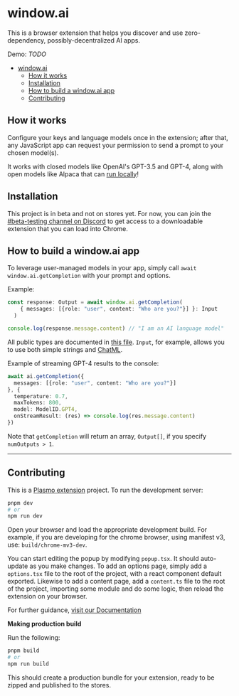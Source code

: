 # window.ai

This is a browser extension that helps you discover and use zero-dependency, possibly-decentralized AI apps.

Demo: *TODO*

- [window.ai](#windowai)
  - [How it works](#how-it-works)
  - [Installation](#installation)
  - [How to build a window.ai app](#how-to-build-a-windowai-app)
  - [Contributing](#contributing)

## How it works

Configure your keys and language models once in the extension; after that, any JavaScript app can request your permission to send a prompt to your chosen model(s).

It works with closed models like OpenAI's GPT-3.5 and GPT-4, along with open models like Alpaca that can [run locally](https://github.com/alexanderatallah/Alpaca-Turbo/blob/main/api.py)!

## Installation

This project is in beta and not on stores yet. For now, you can join the [#beta-testing channel on Discord](https://discord.gg/KBPhAPEJNj) to get access to a downloadable extension that you can load into Chrome.

## How to build a window.ai app

To leverage user-managed models in your app, simply call `await window.ai.getCompletion` with your prompt and options.

Example:

```ts
const response: Output = await window.ai.getCompletion(
    { messages: [{role: "user", content: "Who are you?"}] }: Input
  )

console.log(response.message.content) // "I am an AI language model"
```

All public types are documented in [this file](/src/public-interface.ts). `Input`, for example, allows you to use both simple strings and [ChatML](https://github.com/openai/openai-python/blob/main/chatml.md).

Example of streaming GPT-4 results to the console:

```ts
await ai.getCompletion({
  messages: [{role: "user", content: "Who are you?"}]
}, {
  temperature: 0.7,
  maxTokens: 800,
  model: ModelID.GPT4,
  onStreamResult: (res) => console.log(res.message.content)
})
```

Note that `getCompletion` will return an array, `Output[]`, if you specify `numOutputs > 1`.

---

## Contributing

This is a [Plasmo extension](https://docs.plasmo.com/) project. To run the development server:

```bash
pnpm dev
# or
npm run dev
```

Open your browser and load the appropriate development build. For example, if you are developing for the chrome browser, using manifest v3, use: `build/chrome-mv3-dev`.

You can start editing the popup by modifying `popup.tsx`. It should auto-update as you make changes. To add an options page, simply add a `options.tsx` file to the root of the project, with a react component default exported. Likewise to add a content page, add a `content.ts` file to the root of the project, importing some module and do some logic, then reload the extension on your browser.

For further guidance, [visit our Documentation](https://docs.plasmo.com/)

**Making production build**

Run the following:

```bash
pnpm build
# or
npm run build
```

This should create a production bundle for your extension, ready to be zipped and published to the stores.
